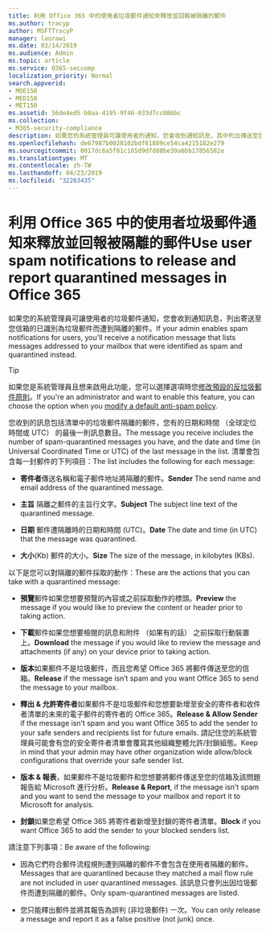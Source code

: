 ```yaml
---
title: 利用 Office 365 中的使用者垃圾郵件通知來釋放並回報被隔離的郵件
ms.author: tracyp
author: MSFTTracyP
manager: laurawi
ms.date: 03/14/2019
ms.audience: Admin
ms.topic: article
ms.service: O365-seccomp
localization_priority: Normal
search.appverid:
- MOE150
- MED150
- MET150
ms.assetid: 56de4ed5-b0aa-4195-9f46-033d7cc086bc
ms.collection:
- M365-security-compliance
description: 如果您的系統管理員可讓使用者的通知，您會收到通知訊息，其中列出傳送至您的信箱已識別為垃圾郵件、 大量或網路釣魚郵件提交之郵件。 您可以釋出或回報郵件之後收到通知。
ms.openlocfilehash: de67987b0028102bdf61889ce54ca4215182e279
ms.sourcegitcommit: 0017dc6a5f81c165d9dfd88be39a6bb17856582e
ms.translationtype: MT
ms.contentlocale: zh-TW
ms.lasthandoff: 04/23/2019
ms.locfileid: "32263435"
---
```

# <a name="use-user-spam-notifications-to-release-and-report-quarantined-messages-in-office-365"></a><span data-ttu-id="8879f-104">利用 Office 365 中的使用者垃圾郵件通知來釋放並回報被隔離的郵件</span><span class="sxs-lookup"><span data-stu-id="8879f-104">Use user spam notifications to release and report quarantined messages in Office 365</span></span>

<span data-ttu-id="8879f-105">如果您的系統管理員可讓使用者的垃圾郵件通知，您會收到通知訊息，列出寄送至您信箱的已識別為垃圾郵件而遭到隔離的郵件。</span><span class="sxs-lookup"><span data-stu-id="8879f-105">If your admin enables spam notifications for users, you'll receive a notification message that lists messages addressed to your mailbox that were identified as spam and quarantined instead.</span></span>
  
> [!TIP]
> <span data-ttu-id="8879f-106">如果您是系統管理員且想来啟用此功能，您可以選擇選項時您[修改預設的反垃圾郵件原則](https://go.microsoft.com/fwlink/?LinkId=800313)。</span><span class="sxs-lookup"><span data-stu-id="8879f-106">If you're an administrator and want to enable this feature, you can choose the option when you [modify a default anti-spam policy](https://go.microsoft.com/fwlink/?LinkId=800313).</span></span> 
  
<span data-ttu-id="8879f-107">您收到的訊息包括清單中的垃圾郵件隔離的郵件，您有的日期和時間 （全球定位時間或 UTC） 的最後一則訊息數目。</span><span class="sxs-lookup"><span data-stu-id="8879f-107">The message you receive includes the number of spam-quarantined messages you have, and the date and time (in Universal Coordinated Time or UTC) of the last message in the list.</span></span> <span data-ttu-id="8879f-108">清單會包含每一封郵件的下列項目：</span><span class="sxs-lookup"><span data-stu-id="8879f-108">The list includes the following for each message:</span></span>
  
- <span data-ttu-id="8879f-109">**寄件者**傳送名稱和電子郵件地址將隔離的郵件。</span><span class="sxs-lookup"><span data-stu-id="8879f-109">**Sender** The send name and email address of the quarantined message.</span></span> 
    
- <span data-ttu-id="8879f-110">**主旨** 隔離之郵件的主旨行文字。</span><span class="sxs-lookup"><span data-stu-id="8879f-110">**Subject** The subject line text of the quarantined message.</span></span> 
    
- <span data-ttu-id="8879f-111">**日期** 郵件遭隔離時的日期和時間 (UTC)。</span><span class="sxs-lookup"><span data-stu-id="8879f-111">**Date** The date and time (in UTC) that the message was quarantined.</span></span> 
    
- <span data-ttu-id="8879f-112">**大小**(Kb) 郵件的大小。</span><span class="sxs-lookup"><span data-stu-id="8879f-112">**Size** The size of the message, in kilobytes (KBs).</span></span> 
    
<span data-ttu-id="8879f-113">以下是您可以對隔離的郵件採取的動作：</span><span class="sxs-lookup"><span data-stu-id="8879f-113">These are the actions that you can take with a quarantined message:</span></span>

- <span data-ttu-id="8879f-114">**預覽**郵件如果您想要預覽的內容或之前採取動作的標頭。</span><span class="sxs-lookup"><span data-stu-id="8879f-114">**Preview** the message if you would like to preview the content or header prior to taking action.</span></span>

- <span data-ttu-id="8879f-115">**下載**郵件如果您想要檢閱的訊息和附件 （如果有的話） 之前採取行動裝置上。</span><span class="sxs-lookup"><span data-stu-id="8879f-115">**Download** the message if you would like to review the message and attachments (if any) on your device prior to taking action.</span></span>

- <span data-ttu-id="8879f-116">**版本**如果郵件不是垃圾郵件，而且您希望 Office 365 將郵件傳送至您的信箱。</span><span class="sxs-lookup"><span data-stu-id="8879f-116">**Release** if the message isn’t spam and you want Office 365 to send the message to your mailbox.</span></span>

- <span data-ttu-id="8879f-117">**釋出 & 允許寄件者**如果郵件不是垃圾郵件和您想要新增至安全的寄件者和收件者清單的未來的電子郵件的寄件者的 Office 365。</span><span class="sxs-lookup"><span data-stu-id="8879f-117">**Release & Allow Sender** if the message isn’t spam and you want Office 365 to add the sender to your safe senders and recipients list for future emails.</span></span> <span data-ttu-id="8879f-118">請記住您的系統管理員可能會有您的安全寄件者清單會覆寫其他組織整體允許/封鎖組態。</span><span class="sxs-lookup"><span data-stu-id="8879f-118">Keep in mind that your admin may have other organization wide allow/block configurations that override your safe sender list.</span></span>

- <span data-ttu-id="8879f-119">**版本 & 報表**，如果郵件不是垃圾郵件和您想要將郵件傳送至您的信箱及該問題報告給 Microsoft 進行分析。</span><span class="sxs-lookup"><span data-stu-id="8879f-119">**Release & Report**, if the message isn’t spam and you want to send the message to your mailbox and report it to Microsoft for analysis.</span></span>

- <span data-ttu-id="8879f-120">**封鎖**如果您希望 Office 365 將寄件者新增至封鎖的寄件者清單。</span><span class="sxs-lookup"><span data-stu-id="8879f-120">**Block** if you want Office 365 to add the sender to your blocked senders list.</span></span>

<span data-ttu-id="8879f-121">請注意下列事項：</span><span class="sxs-lookup"><span data-stu-id="8879f-121">Be aware of the following:</span></span>
  
- <span data-ttu-id="8879f-122">因為它們符合郵件流程規則遭到隔離的郵件不會包含在使用者隔離的郵件。</span><span class="sxs-lookup"><span data-stu-id="8879f-122">Messages that are quarantined because they matched a mail flow rule are not included in user quarantined messages.</span></span> <span data-ttu-id="8879f-123">該訊息只會列出因垃圾郵件而遭到隔離的郵件。</span><span class="sxs-lookup"><span data-stu-id="8879f-123">Only spam-quarantined messages are listed.</span></span>
    
- <span data-ttu-id="8879f-124">您只能釋出郵件並將其報告為誤判 (非垃圾郵件)   一次。</span><span class="sxs-lookup"><span data-stu-id="8879f-124">You can only release a message and report it as a false positive (not junk) once.</span></span>
    

